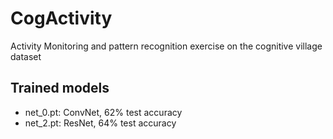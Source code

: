 # CogActivity
Activity Monitoring and pattern recognition exercise on the cognitive village dataset

## Trained models
- net_0.pt: ConvNet, 62% test accuracy
- net_2.pt: ResNet, 64% test accuracy